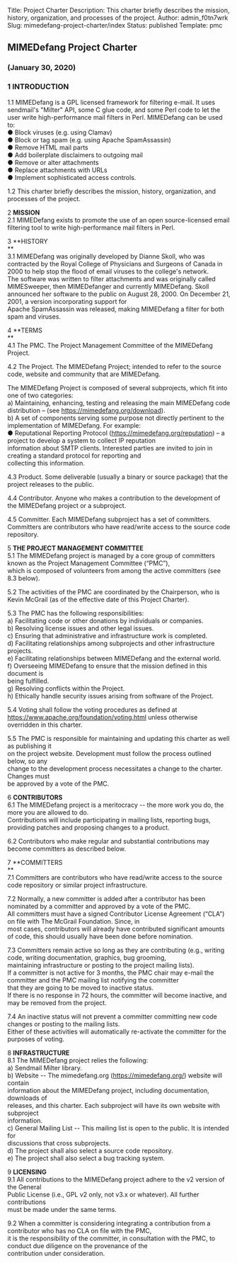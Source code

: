 Title: Project Charter
Description: This charter briefly describes the mission, history, organization, and processes of the project.
Author: admin_f0tn7wrk
Slug: mimedefang-project-charter/index
Status: published
Template: pmc


## MIMEDefang Project Charter

### (January 30, 2020)

### 1 **INTRODUCTION**

1.1 MIMEDefang is a GPL licensed framework for filtering e-mail. It uses sendmail's "Milter" API, some C glue code, and some Perl code to let the user write high-performance mail filters in Perl. MIMEDefang can be used to:  
● Block viruses (e.g. using Clamav)  
● Block or tag spam (e.g. using Apache SpamAssassin)  
● Remove HTML mail parts  
● Add boilerplate disclaimers to outgoing mail  
● Remove or alter attachments  
● Replace attachments with URLs  
● Implement sophisticated access controls.  

1.2 This charter briefly describes the mission, history, organization, and processes of the project.  

2 **MISSION**  
2.1 MIMEDefang exists to promote the use of an open source-licensed email filtering tool to write high-performance mail filters in Perl.  

3 **HISTORY  
**  
3.1 MIMEDefang was originally developed by Dianne Skoll, who was contracted by the Royal College of Physicians and Surgeons of Canada in 2000 to help stop the flood of email viruses to the college's network.  
The software was written to filter attachments and was originally called MIMESweeper, then MIMEDefanger and currently MIMEDefang.
Skoll announced her software to the public on August 28, 2000. On December 21, 2001, a version incorporating support for  
Apache SpamAssassin was released, making MIMEDefang a filter for both spam and viruses.  

4 **TERMS  
**  
4.1 The PMC. The Project Management Committee of the MIMEDefang Project.  

4.2 The Project. The MIMEDefang Project; intended to refer to the source code, website and community that are MIMEDefang.  

The MIMEDefang Project is composed of several subprojects, which fit into one of two categories:  
a) Maintaining, enhancing, testing and releasing the main MIMEDefang code distribution – (see https://mimedefang.org/download).  
b) A set of components serving some purpose not directly pertinent to the implementation of MIMEDefang. For example:  
● Reputational Reporting Protocol (https://mimedefang.org/reputation) – a project to develop a system to collect IP reputation  
information about SMTP clients. Interested parties are invited to join in creating a standard protocol for reporting and  
collecting this information.  

4.3 Product. Some deliverable (usually a binary or source package) that the project releases to the public.  

4.4 Contributor. Anyone who makes a contribution to the development of the MIMEDefang project or a subproject.  

4.5 Committer. Each MIMEDefang subproject has a set of committers. Committers are contributors who have read/write access to the source code repository.  

5 **THE PROJECT MANAGEMENT COMMITTEE**  
5.1 The MIMEDefang project is managed by a core group of committers known as the Project Management Committee (“PMC”),  
which is composed of volunteers from among the active committers (see 8.3 below).  

5.2 The activities of the PMC are coordinated by the Chairperson, who is Kevin McGrail (as of the effective date of this Project Charter).  

5.3 The PMC has the following responsibilities:  
a) Facilitating code or other donations by individuals or companies.  
b) Resolving license issues and other legal issues.  
c) Ensuring that administrative and infrastructure work is completed.  
d) Facilitating relationships among subprojects and other infrastructure projects.  
e) Facilitating relationships between MIMEDefang and the external world.  
f) Overseeing MIMEDefang to ensure that the mission defined in this document is  
being fulfilled.  
g) Resolving conflicts within the Project.  
h) Ethically handle security issues arising from software of the Project.  

5.4 Voting shall follow the voting procedures as defined at  
https://www.apache.org/foundation/voting.html unless otherwise overridden in this charter.  

5.5 The PMC is responsible for maintaining and updating this charter as well as publishing it  
on the project website. Development must follow the process outlined below, so any  
change to the development process necessitates a change to the charter. Changes must  
be approved by a vote of the PMC.  

6 **CONTRIBUTORS**  
6.1 The MIMEDefang project is a meritocracy -- the more work you do, the more you are allowed to do.  
Contributions will include participating in mailing lists, reporting bugs, providing patches and proposing changes to a product.  

6.2 Contributors who make regular and substantial contributions may become committers as described below.  

7 **COMMITTERS  
**  
7.1 Committers are contributors who have read/write access to the source code repository or similar project infrastructure.  

7.2 Normally, a new committer is added after a contributor has been nominated by a committer and approved by a vote of the PMC.  
All committers must have a signed Contributor License Agreement (“CLA”) on file with The McGrail Foundation. Since, in  
most cases, contributors will already have contributed significant amounts of code, this should usually have been done before nomination.  

7.3 Committers remain active so long as they are contributing (e.g., writing code, writing documentation, graphics, bug grooming,  
maintaining infrastructure or posting to the project mailing lists).  
If a committer is not active for 3 months, the PMC chair may e-mail the committer and the PMC mailing list notifying the committer  
that they are going to be moved to inactive status.  
If there is no response in 72 hours, the committer will become inactive, and may be removed from the project.  

7.4 An inactive status will not prevent a committer committing new code changes or posting to the mailing lists.  
Either of these activities will automatically re-activate the committer for the purposes of voting.  

8 **INFRASTRUCTURE**  
8.1 The MIMEDefang project relies the following:  
a) Sendmail Milter library.  
b) Website -- The mimedefang.org (https://mimedefang.org/) website will contain  
information about the MIMEDefang project, including documentation, downloads of  
releases, and this charter. Each subproject will have its own website with subproject  
information.  
c) General Mailing List -- This mailing list is open to the public. It is intended for  
discussions that cross subprojects.  
d) The project shall also select a source code repository.  
e) The project shall also select a bug tracking system.  

9 **LICENSING**  
9.1 All contributions to the MIMEDefang project adhere to the v2 version of the General  
Public License (i.e., GPL v2 only, not v3.x or whatever). All further contributions  
must be made under the same terms.  

9.2 When a committer is considering integrating a contribution from a contributor who has no CLA on file with the PMC,  
it is the responsibility of the committer, in consultation with the PMC, to conduct due diligence on the provenance of the  
contribution under consideration.
